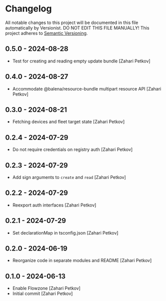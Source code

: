 # Changelog

All notable changes to this project will be documented in this file
automatically by Versionist. DO NOT EDIT THIS FILE MANUALLY!
This project adheres to [Semantic Versioning](http://semver.org/).

## 0.5.0 - 2024-08-28

* Test for creating and reading empty update bundle [Zahari Petkov]

## 0.4.0 - 2024-08-27

* Accommodate @balena/resource-bundle multipart resource API [Zahari Petkov]

## 0.3.0 - 2024-08-21

* Fetching devices and fleet target state [Zahari Petkov]

## 0.2.4 - 2024-07-29

* Do not require credentials on registry auth [Zahari Petkov]

## 0.2.3 - 2024-07-29

* Add sign arguments to `create` and `read` [Zahari Petkov]

## 0.2.2 - 2024-07-29

* Reexport auth interfaces [Zahari Petkov]

## 0.2.1 - 2024-07-29

* Set declarationMap in tsconfig.json [Zahari Petkov]

## 0.2.0 - 2024-06-19

* Reorganize code in separate modules and README [Zahari Petkov]

## 0.1.0 - 2024-06-13

* Enable Flowzone [Zahari Petkov]
* Initial commit [Zahari Petkov]
